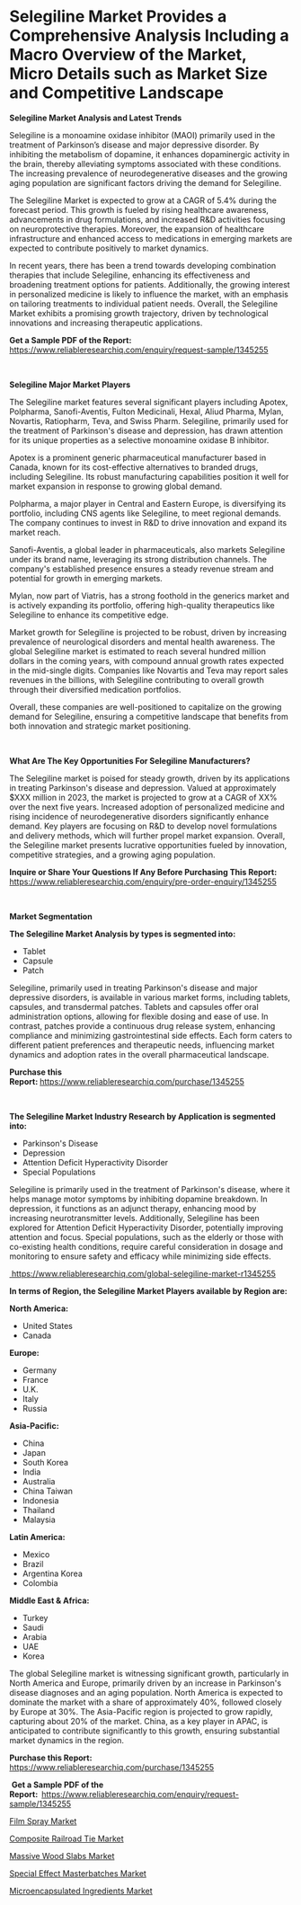 <p><h1>Selegiline Market Provides a Comprehensive Analysis Including a Macro Overview of the Market, Micro Details such as Market Size and Competitive Landscape</h1></p><p><strong>Selegiline Market Analysis and Latest Trends</strong></p>
<p><p>Selegiline is a monoamine oxidase inhibitor (MAOI) primarily used in the treatment of Parkinson’s disease and major depressive disorder. By inhibiting the metabolism of dopamine, it enhances dopaminergic activity in the brain, thereby alleviating symptoms associated with these conditions. The increasing prevalence of neurodegenerative diseases and the growing aging population are significant factors driving the demand for Selegiline.</p><p>The Selegiline Market is expected to grow at a CAGR of 5.4% during the forecast period. This growth is fueled by rising healthcare awareness, advancements in drug formulations, and increased R&D activities focusing on neuroprotective therapies. Moreover, the expansion of healthcare infrastructure and enhanced access to medications in emerging markets are expected to contribute positively to market dynamics.</p><p>In recent years, there has been a trend towards developing combination therapies that include Selegiline, enhancing its effectiveness and broadening treatment options for patients. Additionally, the growing interest in personalized medicine is likely to influence the market, with an emphasis on tailoring treatments to individual patient needs. Overall, the Selegiline Market exhibits a promising growth trajectory, driven by technological innovations and increasing therapeutic applications.</p></p>
<p><strong>Get a Sample PDF of the Report:&nbsp;</strong> <a href="https://www.reliableresearchiq.com/enquiry/request-sample/1345255?utm_campaign=1170&utm_medium=2&utm_source=Github&utm_content=ia&utm_term=31032025&utm_id=selegiline">https://www.reliableresearchiq.com/enquiry/request-sample/1345255</a></p>
<p>&nbsp;</p>
<p><strong>Selegiline Major Market Players</strong></p>
<p><p>The Selegiline market features several significant players including Apotex, Polpharma, Sanofi-Aventis, Fulton Medicinali, Hexal, Aliud Pharma, Mylan, Novartis, Ratiopharm, Teva, and Swiss Pharm. Selegiline, primarily used for the treatment of Parkinson's disease and depression, has drawn attention for its unique properties as a selective monoamine oxidase B inhibitor.</p><p>Apotex is a prominent generic pharmaceutical manufacturer based in Canada, known for its cost-effective alternatives to branded drugs, including Selegiline. Its robust manufacturing capabilities position it well for market expansion in response to growing global demand.</p><p>Polpharma, a major player in Central and Eastern Europe, is diversifying its portfolio, including CNS agents like Selegiline, to meet regional demands. The company continues to invest in R&D to drive innovation and expand its market reach.</p><p>Sanofi-Aventis, a global leader in pharmaceuticals, also markets Selegiline under its brand name, leveraging its strong distribution channels. The company's established presence ensures a steady revenue stream and potential for growth in emerging markets.</p><p>Mylan, now part of Viatris, has a strong foothold in the generics market and is actively expanding its portfolio, offering high-quality therapeutics like Selegiline to enhance its competitive edge. </p><p>Market growth for Selegiline is projected to be robust, driven by increasing prevalence of neurological disorders and mental health awareness. The global Selegiline market is estimated to reach several hundred million dollars in the coming years, with compound annual growth rates expected in the mid-single digits. Companies like Novartis and Teva may report sales revenues in the billions, with Selegiline contributing to overall growth through their diversified medication portfolios. </p><p>Overall, these companies are well-positioned to capitalize on the growing demand for Selegiline, ensuring a competitive landscape that benefits from both innovation and strategic market positioning.</p></p>
<p>&nbsp;</p>
<p><strong>What Are The Key Opportunities For Selegiline Manufacturers?</strong></p>
<p><p>The Selegiline market is poised for steady growth, driven by its applications in treating Parkinson's disease and depression. Valued at approximately $XXX million in 2023, the market is projected to grow at a CAGR of XX% over the next five years. Increased adoption of personalized medicine and rising incidence of neurodegenerative disorders significantly enhance demand. Key players are focusing on R&D to develop novel formulations and delivery methods, which will further propel market expansion. Overall, the Selegiline market presents lucrative opportunities fueled by innovation, competitive strategies, and a growing aging population.</p></p>
<p><strong>Inquire or Share Your Questions If Any Before Purchasing This Report:</strong> <a href="https://www.reliableresearchiq.com/enquiry/pre-order-enquiry/1345255?utm_campaign=1170&utm_medium=2&utm_source=Github&utm_content=ia&utm_term=31032025&utm_id=selegiline">https://www.reliableresearchiq.com/enquiry/pre-order-enquiry/1345255</a></p>
<p>&nbsp;</p>
<p><strong>Market Segmentation</strong></p>
<p><strong>The Selegiline Market Analysis by types is segmented into:</strong></p>
<p><ul><li>Tablet</li><li>Capsule</li><li>Patch</li></ul></p>
<p><p>Selegiline, primarily used in treating Parkinson's disease and major depressive disorders, is available in various market forms, including tablets, capsules, and transdermal patches. Tablets and capsules offer oral administration options, allowing for flexible dosing and ease of use. In contrast, patches provide a continuous drug release system, enhancing compliance and minimizing gastrointestinal side effects. Each form caters to different patient preferences and therapeutic needs, influencing market dynamics and adoption rates in the overall pharmaceutical landscape.</p></p>
<p><strong>Purchase this Report:&nbsp;</strong><a href="https://www.reliableresearchiq.com/purchase/1345255?utm_campaign=1170&utm_medium=2&utm_source=Github&utm_content=ia&utm_term=31032025&utm_id=selegiline">https://www.reliableresearchiq.com/purchase/1345255</a></p>
<p>&nbsp;</p>
<p><strong>The Selegiline Market Industry Research by Application is segmented into:</strong></p>
<p><ul><li>Parkinson's Disease</li><li>Depression</li><li>Attention Deficit Hyperactivity Disorder</li><li>Special Populations</li></ul></p>
<p><p>Selegiline is primarily used in the treatment of Parkinson's disease, where it helps manage motor symptoms by inhibiting dopamine breakdown. In depression, it functions as an adjunct therapy, enhancing mood by increasing neurotransmitter levels. Additionally, Selegiline has been explored for Attention Deficit Hyperactivity Disorder, potentially improving attention and focus. Special populations, such as the elderly or those with co-existing health conditions, require careful consideration in dosage and monitoring to ensure safety and efficacy while minimizing side effects.</p></p>
<p><a href="https://www.reliableresearchiq.com/global-selegiline-market-r1345255?utm_campaign=1170&utm_medium=2&utm_source=Github&utm_content=ia&utm_term=31032025&utm_id=selegiline">&nbsp;https://www.reliableresearchiq.com/global-selegiline-market-r1345255</a></p>
<p><strong>In terms of Region, the Selegiline Market Players available by Region are:</strong></p>
<p>
    <p> <strong> North America: </strong>
        <ul>
            <li>United States</li>
            <li>Canada</li>
        </ul>
        </p> 
    <p> <strong> Europe: </strong>
        <ul>
            <li>Germany</li>
            <li>France</li>
            <li>U.K.</li>
            <li>Italy</li>
            <li>Russia</li>
        </ul>
        </p> 
    <p> <strong> Asia-Pacific: </strong>
        <ul>
            <li>China</li>
            <li>Japan</li>
            <li>South Korea</li>
            <li>India</li>
            <li>Australia</li>
            <li>China Taiwan</li>
            <li>Indonesia</li>
            <li>Thailand</li>
            <li>Malaysia</li>
        </ul>
        </p> 
    <p> <strong> Latin America: </strong>
        <ul>
            <li>Mexico</li>
            <li>Brazil</li>
            <li>Argentina Korea</li>
            <li>Colombia</li>
        </ul>
        </p> 
    <p> <strong> Middle East & Africa: </strong>
        <ul>
            <li>Turkey</li>
            <li>Saudi</li>
            <li>Arabia</li>
            <li>UAE</li>
            <li>Korea</li>
        </ul>
    </p>
    </p>
<p><p>The global Selegiline market is witnessing significant growth, particularly in North America and Europe, primarily driven by an increase in Parkinson's disease diagnoses and an aging population. North America is expected to dominate the market with a share of approximately 40%, followed closely by Europe at 30%. The Asia-Pacific region is projected to grow rapidly, capturing about 20% of the market. China, as a key player in APAC, is anticipated to contribute significantly to this growth, ensuring substantial market dynamics in the region.</p></p>
<p><strong>Purchase this Report: </strong><a href="https://www.reliableresearchiq.com/purchase/1345255?utm_campaign=1170&utm_medium=2&utm_source=Github&utm_content=ia&utm_term=31032025&utm_id=selegiline">https://www.reliableresearchiq.com/purchase/1345255</a></p>
<p>&nbsp;<strong>Get a Sample PDF of the Report:&nbsp;&nbsp;</strong><a href="https://www.reliableresearchiq.com/enquiry/request-sample/1345255?utm_campaign=1170&utm_medium=2&utm_source=Github&utm_content=ia&utm_term=31032025&utm_id=selegiline">https://www.reliableresearchiq.com/enquiry/request-sample/1345255</a></p>
<p><strong></strong></p>
<p><p><a href="https://github.com/daddskokenk4/Market-Research-Report-List-1/blob/main/film-spray-market.md?utm_campaign=1170&utm_medium=2&utm_source=Github&utm_content=ia&utm_term=31032025&utm_id=selegiline">Film Spray Market</a></p><p><a href="https://github.com/forttgoddym7/Market-Research-Report-List-1/blob/main/composite-railroad-tie-market.md?utm_campaign=1170&utm_medium=2&utm_source=Github&utm_content=ia&utm_term=31032025&utm_id=selegiline">Composite Railroad Tie Market</a></p><p><a href="https://github.com/kabotcaddoub/Market-Research-Report-List-1/blob/main/massive-wood-slabs-market.md?utm_campaign=1170&utm_medium=2&utm_source=Github&utm_content=ia&utm_term=31032025&utm_id=selegiline">Massive Wood Slabs Market</a></p><p><a href="https://github.com/duskodazzi34/Market-Research-Report-List-1/blob/main/special-effect-masterbatches-market.md?utm_campaign=1170&utm_medium=2&utm_source=Github&utm_content=ia&utm_term=31032025&utm_id=selegiline">Special Effect Masterbatches Market</a></p><p><a href="https://github.com/drevertevell/Market-Research-Report-List-1/blob/main/microencapsulated-ingredients-market.md?utm_campaign=1170&utm_medium=2&utm_source=Github&utm_content=ia&utm_term=31032025&utm_id=selegiline">Microencapsulated Ingredients Market</a></p></p>